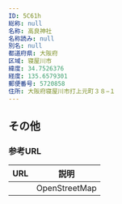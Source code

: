 ```yaml
---
ID: 5C61h
総称: null
名称: 高良神社
名称読み: null
別名: null
都道府県: 大阪府
区域: 寝屋川市
緯度: 34.7526376
経度: 135.6579301
郵便番号: 5720858
住所: 大阪府寝屋川市打上元町３８−１
---
```


## その他

### 参考URL

| URL | 説明          |
| --- | ------------- |
|     | OpenStreetMap |
